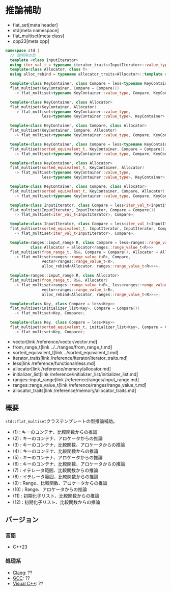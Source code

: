 # 推論補助
* flat_set[meta header]
* std[meta namespace]
* flat_multiset[meta class]
* cpp23[meta cpp]

```cpp
namespace std {
  // 説明用の型
  template <class InputIterator>
  using iter_val_t = typename iterator_traits<InputIterator>::value_type;
  template<class Allocator, class T>
  using alloc_rebind = typename allocator_traits<Allocator>::template rebind_alloc<T>;

  template<class KeyContainer, class Compare = less<typename KeyContainer::value_type>>
  flat_multiset(KeyContainer, Compare = Compare())
    -> flat_multiset<typename KeyContainer::value_type, Compare, KeyContainer>;         // (1)

  template<class KeyContainer, class Allocator>
  flat_multiset(KeyContainer, Allocator)
    -> flat_multiset<typename KeyContainer::value_type,
                less<typename KeyContainer::value_type>, KeyContainer>;                 // (2)

  template<class KeyContainer, class Compare, class Allocator>
  flat_multiset(KeyContainer, Compare, Allocator)
    -> flat_multiset<typename KeyContainer::value_type, Compare, KeyContainer>;         // (3)

  template<class KeyContainer, class Compare = less<typename KeyContainer::value_type>>
  flat_multiset(sorted_equivalent_t, KeyContainer, Compare = Compare())
    -> flat_multiset<typename KeyContainer::value_type, Compare, KeyContainer>;         // (4)

  template<class KeyContainer, class Allocator>
  flat_multiset(sorted_equivalent_t, KeyContainer, Allocator)
    -> flat_multiset<typename KeyContainer::value_type,
                less<typename KeyContainer::value_type>, KeyContainer>;                 // (5)

  template<class KeyContainer, class Compare, class Allocator>
  flat_multiset(sorted_equivalent_t, KeyContainer, Compare, Allocator)
    -> flat_multiset<typename KeyContainer::value_type, Compare, KeyContainer>;         // (6)

  template<class InputIterator, class Compare = less<iter_val_t<InputIterator>>>
  flat_multiset(InputIterator, InputIterator, Compare = Compare())
    -> flat_multiset<iter_val_t<InputIterator>, Compare>;                               // (7)

  template<class InputIterator, class Compare = less<iter_val_t<InputIterator>>>
  flat_multiset(sorted_equivalent_t, InputIterator, InputIterator, Compare = Compare())
    -> flat_multiset<iter_val_t<InputIterator>, Compare>;                               // (8)

  template<ranges::input_range R, class Compare = less<ranges::range_value_t<R>>,
           class Allocator = allocator<ranges::range_value_t<R>>>
  flat_multiset(from_range_t, R&&, Compare = Compare(), Allocator = Allocator())
    -> flat_multiset<ranges::range_value_t<R>, Compare,
                vector<ranges::range_value_t<R>,
                alloc_rebind<Allocator, ranges::range_value_t<R>>>>;                    // (9)

  template<ranges::input_range R, class Allocator>
  flat_multiset(from_range_t, R&&, Allocator)
    -> flat_multiset<ranges::range_value_t<R>, less<ranges::range_value_t<R>>,
                vector<ranges::range_value_t<R>,
                alloc_rebind<Allocator, ranges::range_value_t<R>>>>;                    // (10)

  template<class Key, class Compare = less<Key>>
  flat_multiset(initializer_list<Key>, Compare = Compare())
    -> flat_multiset<Key, Compare>;                                                     // (11)

  template<class Key, class Compare = less<Key>>
  flat_multiset(sorted_equivalent_t, initializer_list<Key>, Compare = Compare())
    -> flat_multiset<Key, Compare>;                                                     // (12)
```
* vector[link /reference/vector/vector.md]
* from_range_t[link ../../ranges/from_range_t.md]
* sorted_equivalent_t[link ../sorted_equivalent_t.md]
* iterator_traits[link /reference/iterator/iterator_traits.md]
* less[link /reference/functional/less.md]
* allocator[link /reference/memory/allocator.md]
* initializer_list[link /reference/initializer_list/initializer_list.md]
* ranges::input_range[link /reference/ranges/input_range.md]
* ranges::range_value_t[link /reference/ranges/range_value_t.md]
* allocator_traits[link /reference/memory/allocator_traits.md]


## 概要
`std::flat_multiset`クラステンプレートの型推論補助。

- (1) : キーのコンテナ、比較関数からの推論
- (2) : キーのコンテナ、アロケータからの推論
- (3) : キーのコンテナ、比較関数、アロケータからの推論
- (4) : キーのコンテナ、比較関数からの推論
- (5) : キーのコンテナ、アロケータからの推論
- (6) : キーのコンテナ、比較関数、アロケータからの推論
- (7) : イテレータ範囲、比較関数からの推論
- (8) : イテレータ範囲、比較関数からの推論
- (9) : Range、比較関数、アロケータからの推論
- (10) : Range、アロケータからの推論
- (11) : 初期化子リスト、比較関数からの推論
- (12) : 初期化子リスト、比較関数からの推論


## バージョン
### 言語
- C++23

### 処理系
- [Clang](/implementation.md#clang): ??
- [GCC](/implementation.md#gcc): ??
- [Visual C++](/implementation.md#visual_cpp): ??
